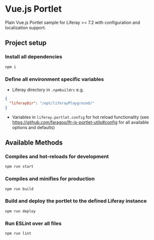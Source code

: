 # Vue.js Portlet
Plain Vue.js Portlet sample for Liferay >= 7.2 with configuration and localization support. 

## Project setup
### Install all dependencies
```shell script
npm i
```

### Define all environment specific variables
- Liferay directory in `.npmbuildrc` e.g. 
```json
{
  "liferayDir": "/opt/liferayPlayground/"
}
```

- Variables in `liferay.portlet.config` for hot reload functionality (see https://github.com/faragos/lfr-js-portlet-utils#config for all available options and defaults)

## Available Methods
### Compiles and hot-reloads for development
```shell script
npm run start
```

### Compiles and minifies for production
```shell script
npm run build
```

### Build and deploy the portlet to the defined Liferay instance
```shell script
npm run deploy
```

### Run ESLint over all files
```shell script
npm run lint
```
